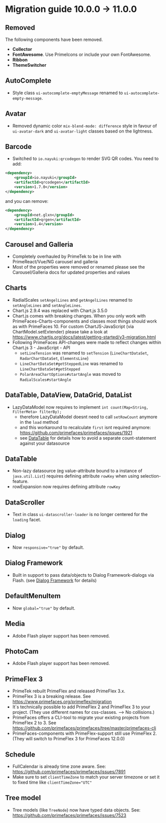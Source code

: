 # Migration guide 10.0.0 -> 11.0.0

## Removed
The following components have been removed.
  - **Collector**
  - **FontAwesome**. Use PrimeIcons or include your own FontAwesome.
  - **Ribbon**
  - **ThemeSwitcher**

## AutoComplete
  * Style class `ui-autocomplete-emptyMessage` renamed to `ui-autocomplete-empty-message`.

## Avatar
  * Removed dynamic color `mix-blend-mode: difference` style in favour of `ui-avatar-dark` and `ui-avatar-light` classes based on the lightness.

## Barcode
  * Switched to `io.nayuki:qrcodegen` to render SVG QR codes. You need to add:
```xml
<dependency>
    <groupId>io.nayuki</groupId>
    <artifactId>qrcodegen</artifactId>
    <version>1.7.0</version>
</dependency>
```
and you can remove:
```xml
<dependency>
    <groupId>net.glxn</groupId>
    <artifactId>qrgen</artifactId>
    <version>1.4</version>
</dependency>
```

## Carousel and Galleria
- Completely overhauled by PrimeTek to be in line with PrimeReact/Vue/NG carousel and galleria
- Most of the properties were removed or renamed please see the Carousel/Galleria docs for updated properties and values

## Charts
- RadialScales `setAngelLines` and `getAngelLines` renamed to `setAngleLines` and `setAngleLines`. 
- Chart.js 2.9.4 was replaced with Chart.js 3.5.0
- Chart.js comes with breaking changes. When you only work with PrimeFaces-Charts-components and classes most things should work as with PrimeFaces 10.
  For custom ChartJS-JavaScript (via ChartModel.setExtender) please take a look at https://www.chartjs.org/docs/latest/getting-started/v3-migration.html
- Following PrimeFaces API-changes were made to reflect changes within Chart.js 3 - JavaScript - API
  - `setLineTension` was renamed to `setTension` (`LineChartDataSet`, `RadarChartDataSet`, `ElementsLine`)
  - `LineChartDataSet#getSteppedLine` was renamed to `LineChartDataSet#getStepped`
  - `PolarAreaChartOptions#startAngle` was moved to `RadialScales#startAngle`

## DataTable, DataView, DataGrid, DataList
- LazyDataModel now requires to implement `int count(Map<String, FilterMeta> filterBy);`
    - therefore LazyDataModel doesnt need to call `setRowCount` anymore in the `load` method
    - and this workaround to recalculate `first` isnt required anymore: https://github.com/primefaces/primefaces/issues/1921
    - see [DataTable](/components/datatable.md?id=lazy-loading) for details how to avoid a separate count-statement against your datasource

## DataTable 
- Non-lazy datasource (eg value-attribute bound to a instance of `java.util.List`) requires defining attribute `rowKey` when using selection-feature.
- rowExpansion now requires defining attribute `rowKey`

## DataScroller
- Text in class `ui-datascroller-loader` is no longer centered for the `loading` facet.

## Dialog
- Now `responsive="true"` by default.

## Dialog Framework
- Built in support to pass data/objects to Dialog Framework-dialogs via Flash. (see [Dialog Framework](/core/dialogframework?id=parent-page-to-dialog) for details)

## DefaultMenuItem
- Now `global="true"` by default.

## Media
- Adobe Flash player support has been removed.

## PhotoCam
- Adobe Flash player support has been removed.

## PrimeFlex 3
- PrimeTek rebuilt PrimeFlex and released PrimeFlex 3.x.
- PrimeFlex 3 is a breaking release. See https://www.primefaces.org/primeflex/migration
- It´s technically possible to add PrimeFlex 2 and PrimeFlex 3 to your project. (They use different names for css-classes. --> No collisions.)
- PrimeFaces offers a CLI-tool to migrate your existing projects from PrimeFlex 2 to 3. See https://github.com/primefaces/primefaces/tree/master/primefaces-cli
- PrimeFaces-components with PrimeFlex-support still use PrimeFlex 2. (They will switch to PrimeFlex 3 for PrimeFaces 12.0.0)

## Schedule
- FullCalendar is already time zone aware. See: https://github.com/primefaces/primefaces/issues/7891
- Make sure to set `clientTimeZone` to match your server timezone or set it to fixed time like `clientTimeZone="UTC"`

## Tree model
- Tree models (like `TreeNode`) now have typed data objects. See: https://github.com/primefaces/primefaces/issues/7523

